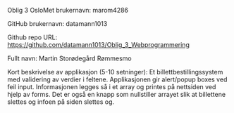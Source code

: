 Oblig 3
OsloMet brukernavn: marom4286

GitHub brukernavn: datamann1013

Github repo URL: https://github.com/datamann1013/Oblig_3_Webprogrammering

Fullt navn: Martin Storødegård Rømmesmo

Kort beskrivelse av applikasjon (5-10 setninger): 
    Et billettbestillingssystem med validering av verdier i feltene. 
    Applikasjonen gir alert/popup boxes ved feil input. 
    Informasjonen legges så i et array og printes på nettsiden ved hjelp av forms. 
    Det er også en knapp som nullstiller arrayet slik at billettene slettes og infoen 
    på siden slettes og.